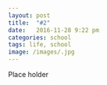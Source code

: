 ```yaml
---
layout: post
title:  "#2"
date:   2016-11-28 9:22 pm
categories: school
tags: life, school
image: /images/.jpg
---
```

Place holder


[jekyll]:      http://jekyllrb.com
[jekyll-gh]:   https://github.com/jekyll/jekyll
[jekyll-help]: https://github.com/jekyll/jekyll-help
